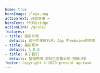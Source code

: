 ```yaml
---
home: true
heroImage: /logo.png
actionText: 开始使用 →
heroText: PPJSBridge
actionLink: /guide/
features:
- title: 使用环境
  details: 运行在皮皮PiPi App 中webview的网页
- title: 最新版本
  details: 1.0.0
- title: 关于我们
  details: 福禄网络-游戏生态事业部-陪玩UED
footer: Copyright © 2020-present apeiwan
---
```

